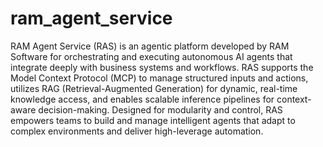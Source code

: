 # ram_agent_service
RAM Agent Service (RAS) is an agentic platform developed by RAM Software for orchestrating and executing autonomous AI agents that integrate deeply with business systems and workflows. RAS supports the Model Context Protocol (MCP) to manage structured inputs and actions, utilizes RAG (Retrieval-Augmented Generation) for dynamic, real-time knowledge access, and enables scalable inference pipelines for context-aware decision-making. Designed for modularity and control, RAS empowers teams to build and manage intelligent agents that adapt to complex environments and deliver high-leverage automation.
